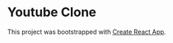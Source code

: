 # Youtube Clone

This project was bootstrapped with [Create React App](https://github.com/facebook/create-react-app).

